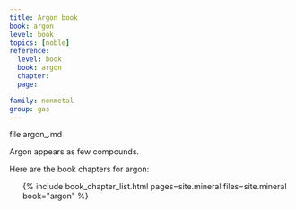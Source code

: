 ```yaml
---
title: Argon book
book: argon
level: book
topics: [noble]
reference:
  level: book
  book: argon
  chapter: 
  page:

family: nonmetal
group: gas
---
```

file argon_.md

Argon appears as few compounds.

Here are the book chapters for argon:
<ol>
{% include book_chapter_list.html pages=site.mineral files=site.mineral book="argon" %}
</ol>


